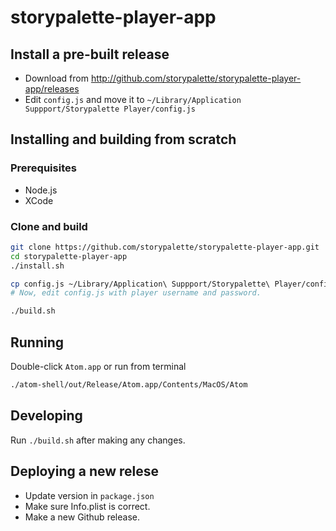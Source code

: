 # storypalette-player-app

## Install a pre-built release

- Download from http://github.com/storypalette/storypalette-player-app/releases
- Edit `config.js` and move it to `~/Library/Application Suppport/Storypalette Player/config.js`

## Installing and building from scratch

### Prerequisites

- Node.js
- XCode

### Clone and build

```sh
git clone https://github.com/storypalette/storypalette-player-app.git
cd storypalette-player-app
./install.sh

cp config.js ~/Library/Application\ Suppport/Storypalette\ Player/config.js
# Now, edit config.js with player username and password.

./build.sh
```

## Running

Double-click `Atom.app` or run from terminal 

```sh
./atom-shell/out/Release/Atom.app/Contents/MacOS/Atom
```

## Developing

Run `./build.sh` after making any changes.

## Deploying a new relese

- Update version in `package.json`
- Make sure Info.plist is correct.
- Make a new Github release.
